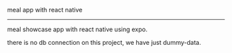 meal app with react native

-------------------------------------------------------------

meal showcase app with react native using expo. 

there is no db connection on this project, we have just dummy-data.


